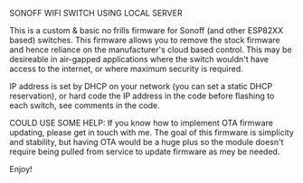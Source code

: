 SONOFF WIFI SWITCH USING LOCAL SERVER

This is a custom & basic no frills firmware for Sonoff (and other ESP82XX based) switches.
This firmware allows you to remove the stock firmware and hence reliance on the 
manufacturer's cloud based control.  This may be desireable in air-gapped applications
where the switch wouldn't have access to the internet, or where maximum security is 
required.

IP address is set by DHCP on your network (you can set a static DHCP reservation), or hard code the 
IP address in the code before flashing to each switch, see comments in the code.

COULD USE SOME HELP: If you know how to implement OTA firmware updating, please get in touch with
me.   The goal of this firmware is simplicity and stability, but having OTA would be a
huge plus so the module doesn't require being pulled from service to update firmware
as mey be needed.

Enjoy!
